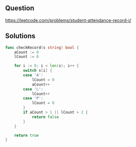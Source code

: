 ## Question

https://leetcode.com/problems/student-attendance-record-i/

## Solutions

```go
func checkRecord(s string) bool {
	aCount := 0
	lCount := 0

	for i := 0; i < len(s); i++ {
		switch s[i] {
		case 'A':
			lCount = 0
			aCount++
		case 'L':
			lCount++
		case 'P':
			lCount = 0
		}
		if aCount > 1 || lCount > 2 {
			return false
		}
	}

	return true
}
```
